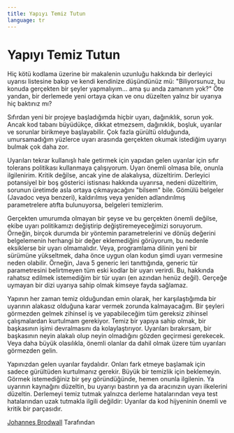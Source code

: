 ```yaml
---
title: Yapıyı Temiz Tutun
language: tr
---
```


# Yapıyı Temiz Tutun

Hiç kötü kodlama üzerine bir makalenin uzunluğu hakkında bir derleyici uyarısı listesine bakıp ve kendi kendinize düşündünüz mü: "Biliyorsunuz, bu konuda gerçekten bir şeyler yapmalıyım... ama şu anda zamanım yok?" Öte yandan, bir derlemede yeni ortaya çıkan ve onu düzelten yalnız bir uyarıya hiç baktınız mı?

Sıfırdan yeni bir projeye başladığımda hiçbir uyarı, dağınıklık, sorun yok. Ancak kod tabanı büyüdükçe, dikkat etmezsem, dağınıklık, boşluk, uyarılar ve sorunlar birikmeye başlayabilir. Çok fazla gürültü olduğunda, umursamadığım yüzlerce uyarı arasında gerçekten okumak istediğim uyarıyı bulmak çok daha zor.

Uyarıları tekrar kullanışlı hale getirmek için yapıdan gelen uyarılar için sıfır tolerans politikası kullanmaya çalışıyorum. Uyarı önemli olmasa bile, onunla ilgilenirim. Kritik değilse, ancak yine de alakalıysa, düzeltirim. Derleyici potansiyel bir boş gösterici istisnası hakkında uyarırsa, nedeni düzeltirim, sorunun üretimde asla ortaya çıkmayacağını "bilsem" bile. Gömülü belgeler (Javadoc veya benzeri), kaldırılmış veya yeniden adlandırılmış parametrelere atıfta bulunuyorsa, belgeleri temizlerim.

Gerçekten umurumda olmayan bir şeyse ve bu gerçekten önemli değilse, ekibe uyarı politikamızı değiştirip değiştiremeyeceğimizi soruyorum. Örneğin, birçok durumda bir yöntemin parametrelerini ve dönüş değerini belgelemenin herhangi bir değer eklemediğini görüyorum, bu nedenle eksiklerse bir uyarı olmamalıdır. Veya, programlama dilinin yeni bir sürümüne yükseltmek, daha önce uygun olan kodun şimdi uyarı vermesine neden olabilir. Örneğin, Java 5 generic leri tanıttığında, generic tür parametresini belirtmeyen tüm eski kodlar bir uyarı verirdi. Bu, hakkında rahatsız edilmek istemediğim bir tür uyarı (en azından henüz değil). Gerçeğe uymayan bir dizi uyarıya sahip olmak kimseye fayda sağlamaz.

Yapının her zaman temiz olduğundan emin olarak, her karşılaştığımda bir uyarının alakasız olduğuna karar vermek zorunda kalmayacağım. Bir şeyleri görmezden gelmek zihinsel iş ve yapabileceğim tüm gereksiz zihinsel çalışmalardan kurtulmam gerekiyor. Temiz bir yapıya sahip olmak, bir başkasının işimi devralmasını da kolaylaştırıyor. Uyarıları bırakırsam, bir başkasının neyin alakalı olup neyin olmadığını gözden geçirmesi gerekecek. Veya daha büyük olasılıkla, önemli olanlar da dahil olmak üzere tüm uyarıları görmezden gelin.
 
Yapınızdan gelen uyarılar faydalıdır. Onları fark etmeye başlamak için sadece gürültüden kurtulmanız gerekir. Büyük bir temizlik için beklemeyin. Görmek istemediğiniz bir şey göründüğünde, hemen onunla ilgilenin. Ya uyarının kaynağını düzeltin, bu uyarıyı bastırın ya da aracınızın uyarı ilkelerini düzeltin. Derlemeyi temiz tutmak yalnızca derleme hatalarından veya test hatalarından uzak tutmakla ilgili değildir: Uyarılar da kod hijyeninin önemli ve kritik bir parçasıdır.

[Johannes Brodwall](http://programmer.97things.oreilly.com/wiki/index.php/Johannes_Brodwall) Tarafından
